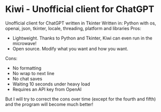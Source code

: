 # Kiwi - Unofficial client for ChatGPT
Unofficial client for ChatGPT written in Tkinter
Written in: Python with os, openai, json, tkinter, locale, threading, platform and libraries
Pros:
 - Lightweight. Thanks to Python and Tkinter, Kiwi can even run in the microwave!
 - Open source. Modify what you want and how you want.

Cons:
 - No formatting
 - No wrap to next line
 - No chat saves
 - Waiting 10 seconds under heavy load
 - Requires an API key from OpenAI

But I will try to correct the cons over time (except for the fourth and fifth) and the program will become much better!
